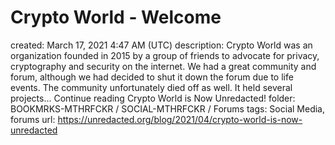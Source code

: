# Crypto World - Welcome

created: March 17, 2021 4:47 AM (UTC)
description: Crypto World was an organization founded in 2015 by a group of friends to advocate for privacy, cryptography and security on the internet. We had a great community and forum, although we had decided to shut it down the forum due to life events. The community unfortunately died off as well. It held several projects… Continue reading Crypto World is Now Unredacted!
folder: BOOKMRKS-MTHRFCKR / SOCIAL-MTHRFCKR / Forums
tags: Social Media, forums
url: https://unredacted.org/blog/2021/04/crypto-world-is-now-unredacted